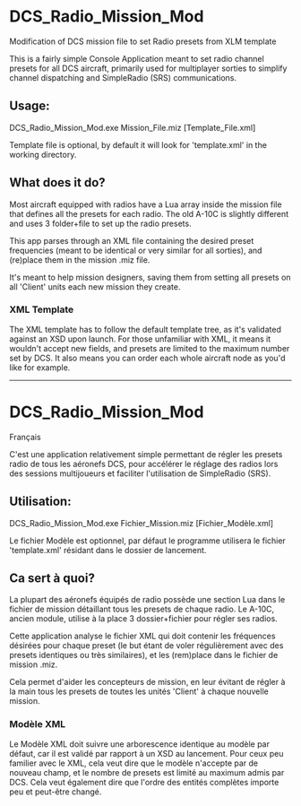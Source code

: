 
# DCS_Radio_Mission_Mod
Modification of DCS mission file to set Radio presets from XLM template

This is a fairly simple Console Application meant to set radio channel presets for all DCS aircraft, primarily used for multiplayer sorties to simplify channel dispatching and SimpleRadio (SRS) communications.

## Usage:
DCS_Radio_Mission_Mod.exe Mission_File.miz [Template_File.xml]

Template file is optional, by default it will look for 'template.xml' in the working directory.

## What does it do?
Most aircraft equipped with radios have a Lua array inside the mission file that defines all the presets for each radio.
The old A-10C is slightly different and uses 3 folder+file to set up the radio presets.

This app parses through an XML file containing the desired preset frequencies (meant to be identical or very similar for all sorties), and (re)place them in the mission .miz file.

It's meant to help mission designers, saving them from setting all presets on all 'Client' units each new mission they create.
 ### XML Template
The XML template has to follow the default template tree, as it's validated against an XSD upon launch.
For those unfamiliar with XML, it means it wouldn't accept new fields, and presets are limited to the maximum number set by DCS.
It also means you can order each whole aircraft node as you'd like for example.

----------
# DCS_Radio_Mission_Mod
Français

C'est une application relativement simple permettant de régler les presets radio de tous les aéronefs DCS, pour accélérer le réglage des radios lors des sessions multijoueurs et faciliter l'utilisation de SimpleRadio (SRS).

## Utilisation:
DCS_Radio_Mission_Mod.exe Fichier_Mission.miz [Fichier_Modèle.xml]

Le fichier Modèle est optionnel, par défaut le programme utilisera le fichier 'template.xml' résidant dans le dossier de lancement.

## Ca sert à quoi?
La plupart des aéronefs équipés de radio possède une section Lua dans le fichier de mission détaillant tous les presets de chaque radio.
Le A-10C, ancien module, utilise à la place 3 dossier+fichier pour régler ses radios.

Cette application analyse le fichier XML qui doit contenir les fréquences désirées pour chaque preset (le but étant de voler régulièrement avec des presets identiques ou très similaires), et les (rem)place dans le fichier de mission .miz.

Cela permet d'aider les concepteurs de mission, en leur évitant de régler à la main tous les presets de toutes les unités 'Client' à chaque nouvelle mission.

 ### Modèle XML
Le Modèle XML doit suivre une arborescence identique au modèle par défaut, car il est validé par rapport à un XSD au lancement.
Pour ceux peu familier avec le XML, cela veut dire que le modèle n'accepte par de nouveau champ, et le nombre de presets est limité au maximum admis par DCS.
Cela veut également dire que l'ordre des entités complètes importe peu et peut-être changé.
